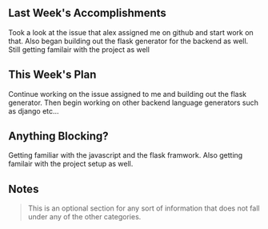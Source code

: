 ## Last Week's Accomplishments
Took a look at the issue that alex assigned me on github and start work on that. Also began building out the flask generator for the backend as well. Still getting familair with the project as well

## This Week's Plan
Continue working on the issue assigned to me and building out the flask generator. Then begin working on other backend language generators such as django etc...

## Anything Blocking?
Getting familiar with the javascript and the flask framwork. Also getting familair with the project setup as well.

## Notes

> This is an optional section for any sort of information that does not fall under any of the other categories.
